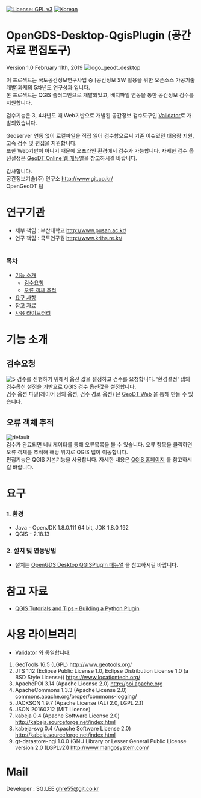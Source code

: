 [![License: GPL v3](https://img.shields.io/badge/License-GPL%20v3-blue.svg)](https://www.gnu.org/licenses/gpl-3.0)
[![Korean](https://img.shields.io/badge/language-Korean-blue.svg)](#korean)


<a name="korean"></a>
OpenGDS-Desktop-QgisPlugin (공간자료 편집도구)
=======
Version 1.0 February 11th, 2019
![logo_geodt_desktop](https://user-images.githubusercontent.com/13480171/52611305-435cc180-2ec8-11e9-8366-3937725fedab.png)


이 프로젝트는 국토공간정보연구사업 중 [공간정보 SW 활용을 위한 오픈소스 가공기술 개발]과제의 5차년도 연구성과 입니다.<br>
본 프로젝트는 QGIS 플러그인으로 개발되었고, 배치파일 연동을 통한 공간정보 검수를 지원합니다.<br>

검수기능은 3, 4차년도 때 Web기반으로 개발된 공간정보 검수도구인 [Validator](https://github.com/ODTBuilder/Validator)로 개발되었습니다.

Geoserver 연동 없이 로컬파일을 직접 읽어 검수함으로써 기존 이슈였던 대용량 지원, 고속 검수 및 편집을 지원합니다.<br>
또한 Web기반이 아니기 때문에 오프라인 환경에서 검수가 가능합니다.
자세한 검수 옵션설정은 [GeoDT Online 웹 매뉴얼](https://github.com/ODTBuilder/OpenGDS-Desktop-QgisPlugin/blob/master/GeoDT%20Online%20%EC%9B%B9%EA%B2%80%EC%88%98%20%EB%A7%A4%EB%89%B4%EC%96%BC.hwp)을 참고하시길 바랍니다.

감사합니다.<br>
공간정보기술(주) 연구소 <link>http://www.git.co.kr/<br>
OpenGeoDT 팀

연구기관
=====
- 세부 책임 : 부산대학교 <link>http://www.pusan.ac.kr/<br>
- 연구 책임 : 국토연구원 <link>http://www.krihs.re.kr/

#
### 목차
    
  - [기능 소개](#기능-소개)  
    - [검수요청](#검수요청)
    - [오류 객체 추적](#오류-객체-추적)
  - [요구 사항](#요구-사항) 
  - [참고 자료](#참고-자료)
  - [사용 라이브러리](#사용-라이브러리)
 
기능 소개
=====
## 검수요청

  ![5](https://user-images.githubusercontent.com/13480171/52615071-2976ab00-2ed7-11e9-8cae-d09272055bb9.PNG)
   검수를 진행하기 위해서 옵션 값을 설정하고 검수를 요청합니다. '환경설정' 탭의 검수옵션 설정을 기반으로 QGIS 검수 옵션값을 설정합니다.<br>
   검수 옵션 파일(레이어 정의 옵션, 검수 경로 옵션) 은 [GeoDT Web](http://www.geodt.co.kr/pages/web.html) 을 통해 만들 수 있습니다. 


## 오류 객체 추적

 ![default](https://user-images.githubusercontent.com/13480171/52613094-fda3f700-2ecf-11e9-821d-f4f77614b23c.gif)<br>
 검수가 완료되면 네비게이터를 통해 오류목록을 볼 수 있습니다. 오류 항목을 클릭하면 오류 객체를 추적해 해당 위치로 QGIS 맵이 이동합니다.
 <br>편집기능은 QGIS 기본기능을 사용합니다. 자세한 내용은 [QGIS 홈페이지](https://www.qgis.org/ko/site/) 를 참고하시길 바랍니다.

  
요구 
=====
### 1. 환경 ###
- Java - OpenJDK 1.8.0.111 64 bit, JDK 1.8.0_192
- QGIS - 2.18.13

### 2. 설치 및 연동방법 ### 
- 설치는 [OpenGDS Desktop QGISPlugIn 매뉴얼](https://github.com/ODTBuilder/OpenGDS-Desktop-QgisPlugin/blob/master/OpenGDS%20Desktop%20QGISPlugIn%20%EB%A7%A4%EB%89%B4%EC%96%BC.docx) 을 참고하시길 바랍니다.

참고 자료
=====
- [QGIS Tutorials and Tips - Building a Python Plugin](http://www.qgistutorials.com/ko/docs/building_a_python_plugin.html)

사용 라이브러리
=====

- [Validator](https://github.com/ODTBuilder/Validator) 와 동일합니다.

1. GeoTools 16.5 (LGPL) http://www.geotools.org/
2. JTS 1.12 (Eclipse Public License 1.0, Eclipse Distribution License 1.0 (a BSD Style License)) https://www.locationtech.org/
2. ApachePOI 3.14 (Apache License 2.0) http://poi.apache.org
3. ApacheCommons 1.3.3 (Apache License 2.0) commons.apache.org/proper/commons-logging/
4. JACKSON 1.9.7 (Apache License (AL) 2.0, LGPL 2.1)
5. JSON 20160212 (MIT License)
6. kabeja 0.4 (Apache Software License 2.0) http://kabeja.sourceforge.net/index.html
7. kabeja-svg 0.4 (Apache Software License 2.0) http://kabeja.sourceforge.net/index.html
8. gt-datastore-ngi 1.0.0 (GNU Library or Lesser General Public License version 2.0 (LGPLv2)) http://www.mangosystem.com/


Mail
=====
Developer : SG.LEE
ghre55@git.co.kr



